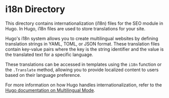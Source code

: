 # i18n Directory

This directory contains internationalization (i18n) files for the SEO module in Hugo. In Hugo, i18n files are used to store translations for your site.

Hugo's i18n system allows you to create multilingual websites by defining translation strings in YAML, TOML, or JSON format. These translation files contain key-value pairs where the key is the string identifier and the value is the translated text for a specific language.

These translations can be accessed in templates using the `i18n` function or the `.Translate` method, allowing you to provide localized content to users based on their language preference.

For more information on how Hugo handles internationalization, refer to the [Hugo documentation on Multilingual Mode](https://gohugo.io/content-management/multilingual/).